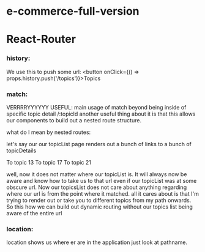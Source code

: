 # e-commerce-full-version

# React-Router

### history:

We use this to push some url: <button onClick={() => props.history.push('/topics')}>Topics</button>

### match:

VERRRRYYYYYY USEFUL: main usage of match beyond being inside of specific topic detail /:topicId another useful thing about it is that this allows our components to build out a nested route structure.

what do I mean by nested routes:

let's say our our topicList page renders out a bunch of links to a bunch of topicDetails 

<Link to={`${props.match.url}/13`}>To topic 13</Link>
<Link to={`${props.match.url}/17`}>To topic 17</Link>
<Link to={`${props.match.url}/121`}>To topic 21</Link>

well, now it does not matter where our topicList is. It will always now be aware and know how to take us to that url even if our topicList was at some obscure url. Now our topicsList does not care about anything regarding where our url is from the point where it matched. all it cares about is that I'm trying to render out or take you to different topics from my path onwards. So this how we can build out dynamic routing without our topics list being aware of the entire url

### location:

location shows us where er are in the application just look at pathname.
